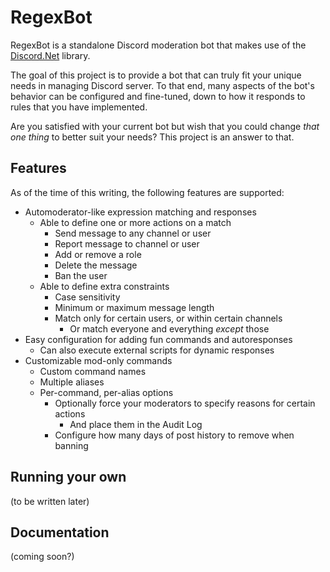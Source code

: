 # RegexBot
RegexBot is a standalone Discord moderation bot that makes use of the
[Discord.Net](https://github.com/RogueException/Discord.Net) library.

The goal of this project is to provide a bot that can truly fit your unique needs in managing Discord server.
To that end, many aspects of the bot's behavior can be configured and fine-tuned, down to how it responds to
rules that you have implemented.

Are you satisfied with your current bot but wish that you could change *that one thing* to better suit your
needs? This project is an answer to that.

## Features
As of the time of this writing, the following features are supported:
* Automoderator-like expression matching and responses
  * Able to define one or more actions on a match
    * Send message to any channel or user
	* Report message to channel or user
	* Add or remove a role
	* Delete the message
	* Ban the user
  * Able to define extra constraints
    * Case sensitivity
	* Minimum or maximum message length
	* Match only for certain users, or within certain channels
	  * Or match everyone and everything *except* those
* Easy configuration for adding fun commands and autoresponses
  * Can also execute external scripts for dynamic responses
* Customizable mod-only commands
  * Custom command names
  * Multiple aliases
  * Per-command, per-alias options
    * Optionally force your moderators to specify reasons for certain actions
      * And place them in the Audit Log
    * Configure how many days of post history to remove when banning

## Running your own
(to be written later)

## Documentation
(coming soon?)
